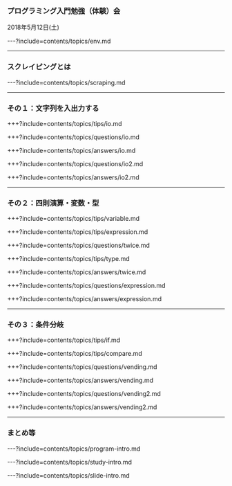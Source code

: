 ### プログラミング入門勉強（体験）会

2018年5月12日(土)

---?include=contents/topics/env.md

---

### スクレイピングとは

---?include=contents/topics/scraping.md

---
### その１：文字列を入出力する

+++?include=contents/topics/tips/io.md

+++?include=contents/topics/questions/io.md

+++?include=contents/topics/answers/io.md

+++?include=contents/topics/questions/io2.md

+++?include=contents/topics/answers/io2.md

---

### その２：四則演算・変数・型

+++?include=contents/topics/tips/variable.md

+++?include=contents/topics/tips/expression.md

+++?include=contents/topics/questions/twice.md

+++?include=contents/topics/tips/type.md

+++?include=contents/topics/answers/twice.md

+++?include=contents/topics/questions/expression.md

+++?include=contents/topics/answers/expression.md

---

### その３：条件分岐

+++?include=contents/topics/tips/if.md

+++?include=contents/topics/tips/compare.md

+++?include=contents/topics/questions/vending.md

+++?include=contents/topics/answers/vending.md

+++?include=contents/topics/questions/vending2.md

+++?include=contents/topics/answers/vending2.md

---

### まとめ等

---?include=contents/topics/program-intro.md

---?include=contents/topics/study-intro.md

---?include=contents/topics/slide-intro.md